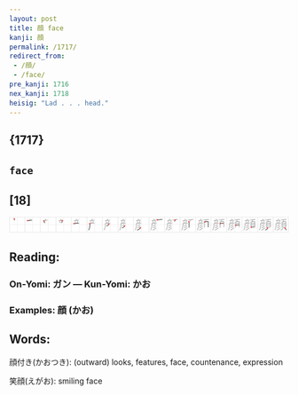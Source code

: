 ```yaml
---
layout: post
title: 顔 face
kanji: 顔
permalink: /1717/
redirect_from:
 - /顔/
 - /face/
pre_kanji: 1716
nex_kanji: 1718
heisig: "Lad . . . head."
---
```


## {1717}

## `face`

## [18]

<div class="stroke"><img src="../images/E9A194.png" /></div>

## Reading:

### On-Yomi: ガン &mdash; Kun-Yomi: かお

### Examples: 顔 (かお)

## Words:

顔付き(かおつき): (outward) looks, features, face, countenance, expression

笑顔(えがお): smiling face

